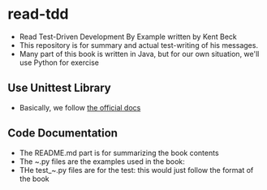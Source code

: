 # read-tdd
- Read Test-Driven Development By Example written by Kent Beck
- This repository is for summary and actual test-writing of his messages. 
- Many part of this book is written in Java, but for our own situation, we'll use Python for exercise

## Use Unittest Library
- Basically, we follow [the official docs](https://docs.python.org/3/library/unittest.html)

## Code Documentation
- The README.md part is for summarizing the book contents
- The ~.py files are the examples used in the book: 
- THe test_~.py files are for the test: this would just follow the format of the book
